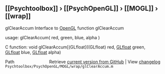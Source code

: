 ## [[Psychtoolbox]] &#8250; [[PsychOpenGL]] &#8250; [[MOGL]] &#8250; [[wrap]]

glClearAccum  Interface to [OpenGL](OpenGL) function glClearAccum  
  
usage:  glClearAccum( red, green, blue, alpha )  
  
C function:  void glClearAccum[(GLfloat]((GLfloat) red, [GLfloat](GLfloat) green, [GLfloat](GLfloat) blue, [GLfloat](GLfloat) alpha)  




<div class="code_header" style="text-align:right;">
  <span style="float:left;">Path&nbsp;&nbsp;</span> <span class="counter">Retrieve <a href=
  "https://raw.github.com/Psychtoolbox-3/Psychtoolbox-3/beta/Psychtoolbox/PsychOpenGL/MOGL/wrap/glClearAccum.m">current version from GitHub</a> | View <a href=
  "https://github.com/Psychtoolbox-3/Psychtoolbox-3/commits/beta/Psychtoolbox/PsychOpenGL/MOGL/wrap/glClearAccum.m">changelog</a></span>
</div>
<div class="code">
  <code>Psychtoolbox/PsychOpenGL/MOGL/wrap/glClearAccum.m</code>
</div>

